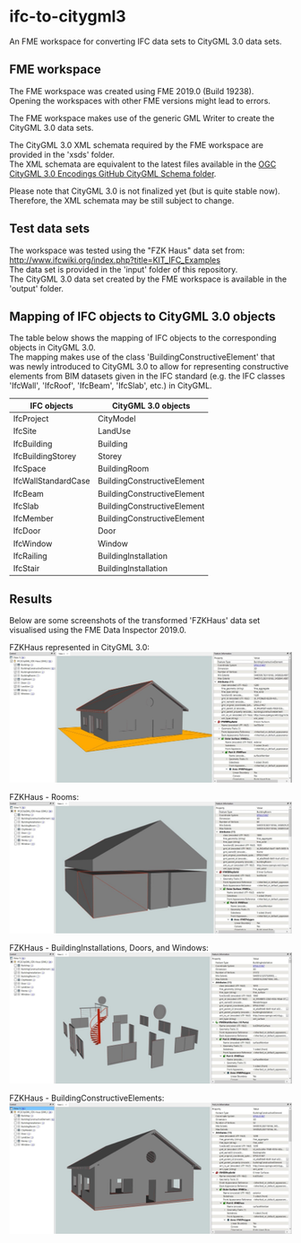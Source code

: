 # ifc-to-citygml3
An FME workspace for converting IFC data sets to CityGML 3.0 data sets.


## FME workspace
The FME workspace was created using FME 2019.0 (Build 19238). </br>
Opening the workspaces with other FME versions might lead to errors. 

The FME workspace makes use of the generic GML Writer to create the CityGML 3.0 data sets.

The CityGML 3.0 XML schemata required by the FME workspace are provided in the 'xsds' folder. </br>
The XML schemata are equivalent to the latest files available in the [OGC CityGML 3.0 Encodings GitHub CityGML Schema folder](https://github.com/opengeospatial/CityGML-3.0Encodings/tree/master/CityGML/Schema).

Please note that CityGML 3.0 is not finalized yet (but is quite stable now). Therefore, the XML schemata may be still subject to change.</br>


## Test data sets
The workspace was tested using the "FZK Haus" data set from: http://www.ifcwiki.org/index.php?title=KIT_IFC_Examples </br>
The data set is provided in the 'input' folder of this repository. </br>
The CityGML 3.0 data set created by the FME workspace is available in the 'output' folder.


## Mapping of IFC objects to CityGML 3.0 objects
The table below shows the mapping of IFC objects to the corresponding objects in CityGML 3.0. </br>
The mapping makes use of the class 'BuildingConstructiveElement' that was newly introduced to CityGML 3.0 to allow for representing constructive elements from BIM datasets given in the IFC standard (e.g. the IFC classes 'IfcWall', 'IfcRoof', 'IfcBeam', 'IfcSlab', etc.) in CityGML.

| IFC objects         | CityGML 3.0 objects           |
| ------------------- | --------------------------- |
| IfcProject          | CityModel                   |
| IfcSite             | LandUse                     |
| IfcBuilding         | Building                    |
| IfcBuildingStorey   | Storey                      |
| IfcSpace            | BuildingRoom                |
| IfcWallStandardCase | BuildingConstructiveElement |
| IfcBeam             | BuildingConstructiveElement |
| IfcSlab             | BuildingConstructiveElement |
| IfcMember           | BuildingConstructiveElement |
| IfcDoor             | Door                        |
| IfcWindow           | Window                      |
| IfcRailing          | BuildingInstallation        |
| IfcStair            | BuildingInstallation        |


## Results
Below are some screenshots of the transformed 'FZKHaus' data set visualised using the FME Data Inspector 2019.0.

FZKHaus represented in CityGML 3.0:
![FZKHaus represented in CityGML 3.0](images/FZKHaus.jpg "FZKHaus represented in CityGML 3.0")

FZKHaus - Rooms:
![FZKHaus - Rooms](images/FZKHaus_Rooms.jpg "FZKHaus - Rooms")

FZKHaus - BuildingInstallations, Doors, and Windows:
![FZKHaus - BuildingInstallations, Doors, and Windows](images/FZKHaus_BuildingInstallations_Doors_Windows.jpg "FZKHaus - BuildingInstallations, Doors, and Windows")

FZKHaus - BuildingConstructiveElements:
![FZKHaus - BuildingConstructiveElements](images/FZKHaus_BuildingConstructiveElements.jpg "FZKHaus - BuildingConstructiveElements")
